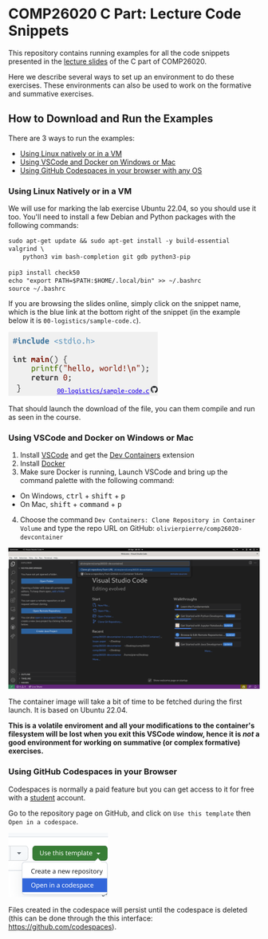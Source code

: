 # COMP26020 C Part: Lecture Code Snippets

This repository contains running examples for all the code snippets presented
in the [lecture slides](https://olivierpierre.github.io/comp26020-lectures/) of
the C part of COMP26020.

Here we describe several ways to set up an environment to do these exercises.
These environments can also be used to work on the formative and summative
exercises.

## How to Download and Run the Examples

There are 3 ways to run the examples:
- [Using Linux natively or in a VM](#using-linux-natively-or-in-a-vm)
- [Using VSCode and Docker on Windows or Mac](#using-vscode-and-docker-on-windows-or-mac)
- [Using GitHub Codespaces in your browser with any OS](#using-github-codespaces-in-your-browser)

### Using Linux Natively or in a VM

We will use for marking the lab exercise Ubuntu 22.04, so you should use it too.
You'll need to install a few Debian and Python packages with the following commands:
```
sudo apt-get update && sudo apt-get install -y build-essential valgrind \
    python3 vim bash-completion git gdb python3-pip

pip3 install check50
echo "export PATH=$PATH:$HOME/.local/bin" >> ~/.bashrc
source ~/.bashrc
```

If you are browsing the slides online, simply click on the snippet name, which
is the blue link at the bottom right of the snippet (in the example below it is
`00-logistics/sample-code.c`).

<img width="300" src="include/sample-snippet.png">

That should launch the download of the file, you can them compile and run as
seen in the course.

### Using VSCode and Docker on Windows or Mac

1. Install [VSCode](https://code.visualstudio.com/download) and get the
  [Dev Containers](https://marketplace.visualstudio.com/items?itemName=ms-vscode-remote.remote-containers)
  extension
2. Install [Docker](https://docs.docker.com/get-docker/)
3. Make sure Docker is running, Launch VSCode and bring up the command palette
   with the following command:
  - On Windows, <kbd>ctrl</kbd> + <kbd>shift</kbd> + <kbd>p</kbd>
  - On Mac, <kbd>shift</kbd> + <kbd>command</kbd> + <kbd>p</kbd>
4. Choose the command `Dev Containers: Clone Repository in Container Volume`
   and type the repo URL on GitHub: `olivierpierre/comp26020-devcontainer`

<img width="800" src="include/vscode-launch-devcontainer.png" href="include/vscode-launch-devcontainer.png">

The container image will take a bit of time to be fetched during the first
launch. It is based on Ubuntu 22.04.

**This is a volatile enviroment and all your modifications to the container's
filesystem will be lost when you exit this VSCode window, hence it is *not* a
good environment for working on summative (or complex formative) exercises.**

### Using GitHub Codespaces in your Browser

Codespaces is normally a paid feature but you can get access to it for free with
a [student](https://education.github.com/pack/?WT.mc_id=academic-81409-leestott)
account.

Go to the repository page on GitHub, and click on `Use this template` then
`Open in a codespace`.

<img width="200" src="include/launch-codespaces.png" href="include/launch-codespaces.png">

Files created in the codespace will persist until the codespace is deleted (this can
be done through the this interface: https://github.com/codespaces).
